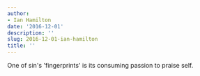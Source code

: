 ```yaml
---
author:
- Ian Hamilton
date: '2016-12-01'
description: ''
slug: 2016-12-01-ian-hamilton
title: ''
---
```

One of sin's 'fingerprints' is its consuming passion to praise self.



